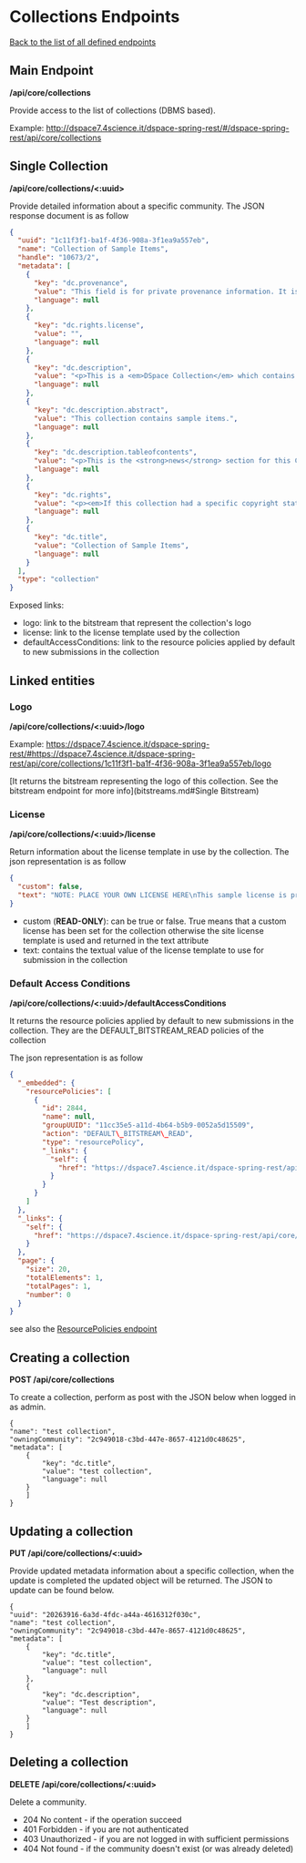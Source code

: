 # Collections Endpoints
[Back to the list of all defined endpoints](endpoints.md)

## Main Endpoint
**/api/core/collections**   

Provide access to the list of collections (DBMS based).

Example: <http://dspace7.4science.it/dspace-spring-rest/#/dspace-spring-rest/api/core/collections>

## Single Collection
**/api/core/collections/<:uuid>**

Provide detailed information about a specific community. The JSON response document is as follow
```json
{
  "uuid": "1c11f3f1-ba1f-4f36-908a-3f1ea9a557eb",
  "name": "Collection of Sample Items",
  "handle": "10673/2",
  "metadata": [
    {
      "key": "dc.provenance",
      "value": "This field is for private provenance information. It is only visible to Administrative users and is not displayed in the user interface by default.",
      "language": null
    },
    {
      "key": "dc.rights.license",
      "value": "",
      "language": null
    },
    {
      "key": "dc.description",
      "value": "<p>This is a <em>DSpace Collection</em> which contains sample DSpace Items.</p>\r\n<p><strong>Collections in DSpace may only contain Items.</strong></p>\r\n<p>This particular Collection has its own logo (the <a href=\"http://www.opensource.org/\">Open Source Initiative</a> logo).</p>\r\n<p>This introductory text is editable by System Administrators, Community Administrators (of a parent Community) or Collection Administrators (of this Collection).</p>",
      "language": null
    },
    {
      "key": "dc.description.abstract",
      "value": "This collection contains sample items.",
      "language": null
    },
    {
      "key": "dc.description.tableofcontents",
      "value": "<p>This is the <strong>news</strong> section for this Collection. System Administrators, Community Administrators (of a parent Community) or Collection Administrators (of this Collection) can edit this News field.</p>",
      "language": null
    },
    {
      "key": "dc.rights",
      "value": "<p><em>If this collection had a specific copyright statement, it would be placed here.</em></p>",
      "language": null
    },
    {
      "key": "dc.title",
      "value": "Collection of Sample Items",
      "language": null
    }
  ],
  "type": "collection"
}
```

Exposed links:
* logo: link to the bitstream that represent the collection's logo
* license: link to the license template used by the collection
* defaultAccessConditions: link to the resource policies applied by default to new submissions in the collection

## Linked entities
### Logo
**/api/core/collections/<:uuid>/logo**

Example: <https://dspace7.4science.it/dspace-spring-rest/#https://dspace7.4science.it/dspace-spring-rest/api/core/collections/1c11f3f1-ba1f-4f36-908a-3f1ea9a557eb/logo>

[It returns the bitstream representing the logo of this collection. See the bitstream endpoint for more info](bitstreams.md#Single Bitstream)

### License
**/api/core/collections/<:uuid>/license**

Return information about the license template in use by the collection. The json representation is as follow
```json
{
  "custom": false,
  "text": "NOTE: PLACE YOUR OWN LICENSE HERE\nThis sample license is provided for informational purposes only.\n\nNON-EXCLUSIVE DISTRIBUTION LICENSE\n\nBy signing and submitting this license, you (the author(s) or copyright\nowner) grants to DSpace University (DSU) the non-exclusive right to reproduce,\ntranslate (as defined below), and/or distribute your submission...."
}
```

* custom (**READ-ONLY**): can be true or false. True means that a custom license has been set for the collection otherwise the site license template is used and returned in the text attribute
* text: contains the textual value of the license template to use for submission in the collection

### Default Access Conditions
**/api/core/collections/<:uuid>/defaultAccessConditions**

It returns the resource policies applied by default to new submissions in the collection. They are the DEFAULT\_BITSTREAM\_READ policies of the collection

The json representation is as follow
```json
{
  "_embedded": {
    "resourcePolicies": [
      {
        "id": 2844,
        "name": null,
        "groupUUID": "11cc35e5-a11d-4b64-b5b9-0052a5d15509",
        "action": "DEFAULT\_BITSTREAM\_READ",
        "type": "resourcePolicy",
        "_links": {
          "self": {
            "href": "https://dspace7.4science.it/dspace-spring-rest/api/authz/resourcePolicies/2844"
          }
        }
      }
    ]
  },
  "_links": {
    "self": {
      "href": "https://dspace7.4science.it/dspace-spring-rest/api/core/collections/5ad50035-ca22-4a4d-84ca-d5132f34f588/defaultAccessConditions"
    }
  },
  "page": {
    "size": 20,
    "totalElements": 1,
    "totalPages": 1,
    "number": 0
  }
}
```
see also the [ResourcePolicies endpoint](resourcepolicies.md)

## Creating a collection

**POST /api/core/collections**

To create a collection, perform as post with the JSON below when logged in as admin.

```
{
"name": "test collection",
"owningCommunity": "2c949018-c3bd-447e-8657-4121d0c48625",
"metadata": [
    {
        "key": "dc.title",
        "value": "test collection",
        "language": null
    }
    ]
}
```

## Updating a collection

**PUT /api/core/collections/<:uuid>**

Provide updated metadata information about a specific collection, when the update is completed the updated object will be returned. The JSON to update can be found below.
```
{
"uuid": "20263916-6a3d-4fdc-a44a-4616312f030c",
"name": "test collection",
"owningCommunity": "2c949018-c3bd-447e-8657-4121d0c48625",
"metadata": [
    {
        "key": "dc.title",
        "value": "test collection",
        "language": null
    },
    {
        "key": "dc.description",
        "value": "Test description",
        "language": null
    }
    ]
}
```  

## Deleting a collection

**DELETE /api/core/collections/<:uuid>**

Delete a community.

* 204 No content - if the operation succeed
* 401 Forbidden - if you are not authenticated
* 403 Unauthorized - if you are not logged in with sufficient permissions
* 404 Not found - if the community doesn't exist (or was already deleted)
